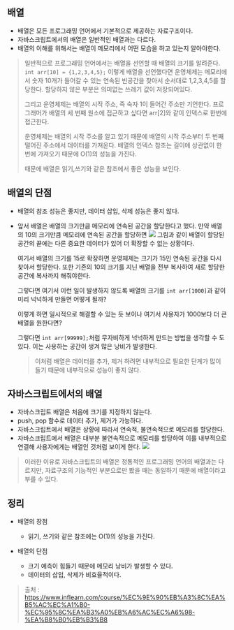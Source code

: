 ## 배열

- 배열은 모든 프로그래밍 언어에서 기본적으로 제공하는 자료구조이다.
- 자바스크립트에서의 배열은 일반적인 배열과는 다르다.
- 배열의 이해를 위해서는 배열이 메모리에서 어떤 모습을 하고 있는지 알아야한다.

> 일반적으로 프로그래밍 언어에서는 배열을 선언할 때 배열의 크기를 알려준다.
> `int arr[10] = {1,2,3,4,5};`
> 이렇게 배열을 선언했다면 운영체제는 메모리에서
> 숫자 10개가 들어갈 수 있는 연속된 빈공간을 찾아서 순서대로 1,2,3,4,5를 할당한다.
> 할당하지 않은 부분은 의미없는 쓰레기 값이 저장되어있다.
>
> 그리고 운영체제는 배열의 시작 주소, 즉 숙자 1이 들어간 주소만 기언한다.
> 프로그래머가 배열의 세 번째 원소에 접근하고 싶다면
> arr[2]와 같이 인덱스로 한번에 접근한다.
>
> 운영체제는 배열의 시작 주소를 알고 있기 때문에
> 배열의 시작 주소부터 두 번째 떨어진 주소에서 데이터를 가져온다.
> 배열의 인덱스 참조는 길이에 상관없이 한 번에 가져오기 때문에
> O(1)의 성능을 가진다.
>
> 때문에 배열은 읽기,쓰기와 같은 참조에서 좋은 성능을 보인다.

## 배열의 단점

- 배열의 참조 성능은 좋지만, 데이터 삽입, 삭제 성능은 좋지 않다.
- 앞서 배열은 배열의 크기만큼 메모리에 연속된 공간을 할당한다고 했다.
  만약 배열의 10의 크기만큼 메모리에 연속된 공간을 할당하면
  ![](https://velog.velcdn.com/images/kingmo/post/fef2b53e-94ab-4441-81a3-dcbc70f1d005/image.png)
  그림과 같이 배열이 할당된 공간의 끝에는 다른 중요한 데이터가 있어
  더 확장할 수 없는 상황이다.

  여기서 배열의 크기를 15로 확장하면 운영체제는 크기가 15인 연속된 공간을
  다시 찾아서 할당한다.
  또한 기존의 10의 크기를 지닌 배열을 전부 복사하여 새로 할당한 공간에
  복사까지 해줘야한다.

  그렇다면 여기서 이런 일이 발생하지 않도록
  배열의 크기를 `int arr[1000]`과 같이 미리 넉넉하게 만들면 어떻게 될까?

  이렇게 하면 일시적으로 해결할 수 있는 듯 보이나
  여기서 사용자가 1000보다 더 큰 배열을 원한다면?

  그렇다면 `int arr[99999];`처럼 무자비하게 넉넉하게 만드는 방법을 생각할 수 도있다.
  이는 사용하는 공간이 생겨 많은 낭비가 발생한다.

  > 이처럼 배열은 데이터를 추가, 제거 하려면 내부적으로 필요한 단계가 많이 들기 때문에
  > 내부적으로 성능이 좋지 않다.

## 자바스크립트에서의 배열

- 자바스크립트 배열은 처음에 크기를 지정하지 않는다.
- push, pop 함수로 데이터 추가, 제거가 가능하다.
- 자바스크립트에서 배열은 상황에 따라서 연속적, 불연속적으로 메모리를 할당한다.
- 자바스크립트에서 배열은 대부분 불연속적으로 메모리를 할당하여 이를 내부적으로 연결해
  사용자에게는 배열인 것처럼 보이게 한다.
  ![](https://velog.velcdn.com/images/kingmo/post/674947ff-b5c6-4bbb-95cc-07cc1915fcdd/image.png)

> 이러한 이유로 자바스크립트의 배열은 정통적인 프로그래밍 언어의 배열과는 다르지만,
> 자료구조의 기능적인 부분으로만 봤을 때는 동일하기 때문에 배열이라고 부를 수 있다.

## 정리

- 배열의 장점

  - 읽기, 쓰기와 같은 참조에는 O(1)의 성능을 가진다.

- 배열의 단점
  - 크기 예측이 힘들기 때문에 메모리 낭비가 발생할 수 있다.
  - 데이터의 삽입, 삭제가 비효율적이다.

> 출처 : https://www.inflearn.com/course/%EC%9E%90%EB%A3%8C%EA%B5%AC%EC%A1%B0-%EC%95%8C%EA%B3%A0%EB%A6%AC%EC%A6%98-%EA%B8%B0%EB%B3%B8
